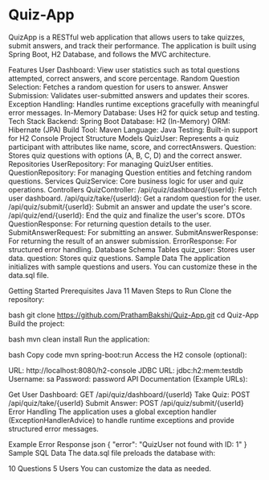 # Quiz-App
QuizApp is a RESTful web application that allows users to take quizzes, submit answers, and track their performance. The application is built using Spring Boot, H2 Database, and follows the MVC architecture.

Features
User Dashboard: View user statistics such as total questions attempted, correct answers, and score percentage.
Random Question Selection: Fetches a random question for users to answer.
Answer Submission: Validates user-submitted answers and updates their scores.
Exception Handling: Handles runtime exceptions gracefully with meaningful error messages.
In-Memory Database: Uses H2 for quick setup and testing.
Tech Stack
Backend: Spring Boot
Database: H2 (In-Memory)
ORM: Hibernate (JPA)
Build Tool: Maven
Language: Java
Testing: Built-in support for H2 Console
Project Structure
Models
QuizUser: Represents a quiz participant with attributes like name, score, and correctAnswers.
Question: Stores quiz questions with options (A, B, C, D) and the correct answer.
Repositories
UserRepository: For managing QuizUser entities.
QuestionRepository: For managing Question entities and fetching random questions.
Services
QuizService: Core business logic for user and quiz operations.
Controllers
QuizController:
/api/quiz/dashboard/{userId}: Fetch user dashboard.
/api/quiz/take/{userId}: Get a random question for the user.
/api/quiz/submit/{userId}: Submit an answer and update the user's score.
/api/quiz/end/{userId}: End the quiz and finalize the user's score.
DTOs
QuestionResponse: For returning question details to the user.
SubmitAnswerRequest: For submitting an answer.
SubmitAnswerResponse: For returning the result of an answer submission.
ErrorResponse: For structured error handling.
Database Schema
Tables
quiz_user: Stores user data.
question: Stores quiz questions.
Sample Data
The application initializes with sample questions and users. You can customize these in the data.sql file.

Getting Started
Prerequisites
Java 11
Maven
Steps to Run
Clone the repository:

bash
git clone https://github.com/PrathamBakshi/Quiz-App.git
cd Quiz-App
Build the project:

bash
mvn clean install
Run the application:

bash
Copy code
mvn spring-boot:run
Access the H2 console (optional):

URL: http://localhost:8080/h2-console
JDBC URL: jdbc:h2:mem:testdb
Username: sa
Password: password
API Documentation (Example URLs):

Get User Dashboard: GET /api/quiz/dashboard/{userId}
Take Quiz: POST /api/quiz/take/{userId}
Submit Answer: POST /api/quiz/submit/{userId}
Error Handling
The application uses a global exception handler (ExceptionHandlerAdvice) to handle runtime exceptions and provide structured error messages.

Example Error Response
json
{
  "error": "QuizUser not found with ID: 1"
}
Sample SQL Data
The data.sql file preloads the database with:

10 Questions
5 Users
You can customize the data as needed.


